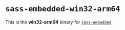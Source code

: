 # `sass-embedded-win32-arm64`

This is the **win32-arm64** binary for [`sass-embedded`](https://www.npmjs.com/package/sass-embedded)
